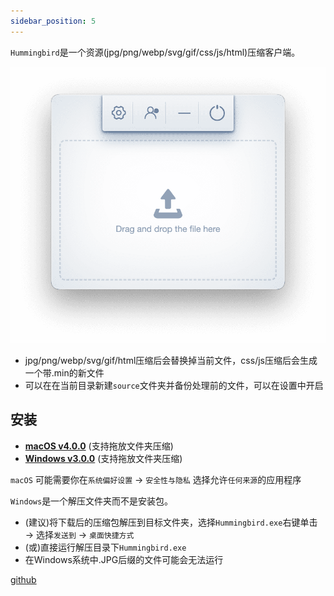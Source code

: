 ```yaml
---
sidebar_position: 5
---
```


`Hummingbird`是一个资源(jpg/png/webp/svg/gif/css/js/html)压缩客户端。

![hummingbird](./img/hummingbird.png)

* jpg/png/webp/svg/gif/html压缩后会替换掉当前文件，css/js压缩后会生成一个带.min的新文件
* 可以在在当前目录新建`source`文件夹并备份处理前的文件，可以在设置中开启


## 安装

* <a href="https://pan.baidu.com/s/1z6mu-MYvuAM2I5HNGBFdcg?pwd=hd2t">**macOS v4.0.0**</a> (支持拖放文件夹压缩)
* <a href="https://pan.baidu.com/s/1146zRGqLFlDR27a7rUgr5w">**Windows v3.0.0**</a> (支持拖放文件夹压缩)

`macOS` 可能需要你在`系统偏好设置` → `安全性与隐私` 选择允许`任何来源`的应用程序

`Windows`是一个解压文件夹而不是安装包。

* (建议)将下载后的压缩包解压到目标文件夹，选择`Hummingbird.exe`右键单击 → 选择`发送到` → `桌面快捷方式`
* (或)直接运行解压目录下`Hummingbird.exe`
* 在Windows系统中.JPG后缀的文件可能会无法运行

[github](https://github.com/leibnizli/hummingbird)
